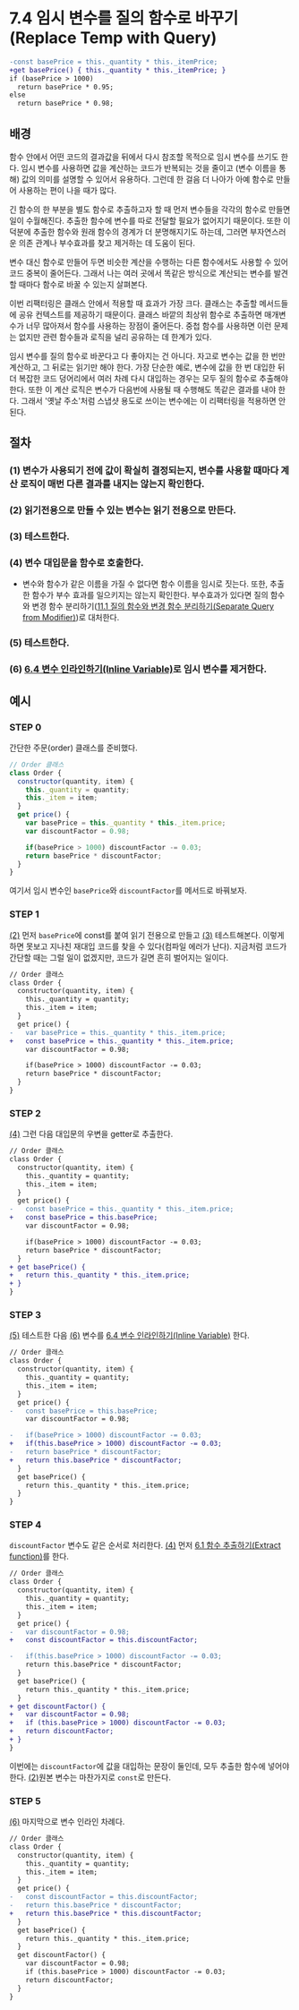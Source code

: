 # 7.4 임시 변수를 질의 함수로 바꾸기(Replace Temp with Query)
``` diff
-const basePrice = this._quantity * this._itemPrice;
+get basePrice() { this._quantity * this._itemPrice; }
if (basePrice > 1000)
  return basePrice * 0.95;
else
  return basePrice * 0.98;
```
## 배경
함수 안에서 어떤 코드의 결과값을 뒤에서 다시 참조할 목적으로 임시 변수를 쓰기도 한다. 임시 변수를 사용하면 값을 계산하는 코드가 반복되는 것을 줄이고 (변수 이름을 통해) 값의 의미를 설명할 수 있어서 유용하다. 그런데 한 걸음 더 나아가 아예 함수로 만들어 사용하는 편이 나을 때가 많다.

긴 함수의 한 부분을 별도 함수로 추출하고자 할 때 먼저 변수들을 각각의 함수로 만들면 일이 수월해진다. 추출한 함수에 변수를 따로 전달할 필요가 없어지기 때문이다. 또한 이 덕분에 추출한 함수와 원래 함수의 경계가 더 분명해지기도 하는데, 그러면 부자연스러운 의존 관계나 부수효과를 찾고 제거하는 데 도움이 된다.

변수 대신 함수로 만들어 두면 비슷한 계산을 수행하는 다른 함수에서도 사용할 수 있어 코드 중복이 줄어든다. 그래서 나는 여러 곳에서 똑같은 방식으로 계산되는 변수를 발견할 때마다 함수로 바꿀 수 있는지 살펴본다.

이번 리팩터링은 클래스 안에서 적용할 때 효과가 가장 크다. 클래스는 추출할 메서드들에 공유 컨텍스트를 제공하기 때문이다. 클래스 바깥의 최상위 함수로 추출하면 매개변수가 너무 많아져서 함수를 사용하는 장점이 줄어든다. 중첩 함수를 사용하면 이런 문제는 없지만 관련 함수들과 로직을 널리 공유하는 데 한계가 있다.

임시 변수를 질의 함수로 바꾼다고 다 좋아지는 건 아니다. 자고로 변수는 값을 한 번만 계산하고, 그 뒤로는 읽기만 해야 한다. 가장 단순한 예로, 변수에 값을 한 번 대입한 뒤 더 복잡한 코드 덩어리에서 여러 차례 다시 대입하는 경우는 모두 질의 함수로 추출해야 한다. 또한 이 계산 로직은 변수가 다음번에 사용될 때 수행해도 똑같은 결과를 내야 한다. 그래서 '옛날 주소'처럼 스냅샷 용도로 쓰이는 변수에는 이 리팩터링을 적용하면 안된다.
## 절차
### (1) 변수가 사용되기 전에 값이 확실히 결정되는지, 변수를 사용할 때마다 계산 로직이 매번 다른 결과를 내지는 않는지 확인한다.
### (2) 읽기전용으로 만들 수 있는 변수는 읽기 전용으로 만든다.
### (3) 테스트한다.
### (4) 변수 대입문을 함수로 호출한다.
- 변수와 함수가 같은 이름을 가질 수 없다면 함수 이름을 임시로 짓는다. 또한, 추출한 함수가 부수 효과를 일으키지는 않는지 확인한다. 부수효과가 있다면 질의 함수와 변경 함수 분리하기([11.1 질의 함수와 변경 함수 분리하기(Separate Query from Modifier)](https://github.com/wonder13662/refactoring-v2/blob/writing/chapter11/11-1.md))로 대처한다.
### (5) 테스트한다.
### (6) [6.4 변수 인라인하기(Inline Variable)](https://github.com/wonder13662/refactoring-v2/blob/writing/chapter06/6-4.md)로 임시 변수를 제거한다.
## 예시
### STEP 0
간단한 주문(order) 클래스를 준비했다.
``` javascript
// Order 클래스
class Order {
  constructor(quantity, item) {
    this._quantity = quantity;
    this._item = item;
  }
  get price() {
    var basePrice = this._quantity * this._item.price;
    var discountFactor = 0.98;

    if(basePrice > 1000) discountFactor -= 0.03;
    return basePrice * discountFactor;
  }
}
```
여기서 임시 변수인 `basePrice`와 `discountFactor`를 메서드로 바꿔보자.
### STEP 1
[(2)](https://github.com/wonder13662/refactoring-v2/blob/writing/chapter07/7-4.md#2-%EC%9D%BD%EA%B8%B0%EC%A0%84%EC%9A%A9%EC%9C%BC%EB%A1%9C-%EB%A7%8C%EB%93%A4-%EC%88%98-%EC%9E%88%EB%8A%94-%EB%B3%80%EC%88%98%EB%8A%94-%EC%9D%BD%EA%B8%B0-%EC%A0%84%EC%9A%A9%EC%9C%BC%EB%A1%9C-%EB%A7%8C%EB%93%A0%EB%8B%A4) 먼저 `basePrice`에 const를 붙여 읽기 전용으로 만들고 [(3)](https://github.com/wonder13662/refactoring-v2/blob/writing/chapter07/7-4.md#3-%ED%85%8C%EC%8A%A4%ED%8A%B8%ED%95%9C%EB%8B%A4) 테스트해본다. 이렇게 하면 못보고 지나친 재대입 코드를 찾을 수 있다(컴파일 에러가 난다). 지금처럼 코드가 간단할 때는 그럴 일이 없겠지만, 코드가 길면 흔히 벌어지는 일이다.
``` diff
// Order 클래스
class Order {
  constructor(quantity, item) {
    this._quantity = quantity;
    this._item = item;
  }
  get price() {
-   var basePrice = this._quantity * this._item.price;
+   const basePrice = this._quantity * this._item.price;
    var discountFactor = 0.98;

    if(basePrice > 1000) discountFactor -= 0.03;
    return basePrice * discountFactor;
  }
}
```
### STEP 2
[(4)](https://github.com/wonder13662/refactoring-v2/blob/writing/chapter07/7-4.md#4-%EB%B3%80%EC%88%98-%EB%8C%80%EC%9E%85%EB%AC%B8%EC%9D%84-%ED%95%A8%EC%88%98%EB%A1%9C-%ED%98%B8%EC%B6%9C%ED%95%9C%EB%8B%A4) 그런 다음 대입문의 우변을 getter로 추출한다.
``` diff
// Order 클래스
class Order {
  constructor(quantity, item) {
    this._quantity = quantity;
    this._item = item;
  }
  get price() {
-   const basePrice = this._quantity * this._item.price;
+   const basePrice = this.basePrice;
    var discountFactor = 0.98;

    if(basePrice > 1000) discountFactor -= 0.03;
    return basePrice * discountFactor;
  }
+ get basePrice() {
+   return this._quantity * this._item.price;
+ }
}
```
### STEP 3
[(5)](https://github.com/wonder13662/refactoring-v2/blob/writing/chapter07/7-4.md#5-%ED%85%8C%EC%8A%A4%ED%8A%B8%ED%95%9C%EB%8B%A4) 테스트한 다음 [(6)](https://github.com/wonder13662/refactoring-v2/blob/writing/chapter07/7-4.md#6-64-%EB%B3%80%EC%88%98-%EC%9D%B8%EB%9D%BC%EC%9D%B8%ED%95%98%EA%B8%B0inline-variable%EB%A1%9C-%EC%9E%84%EC%8B%9C-%EB%B3%80%EC%88%98%EB%A5%BC-%EC%A0%9C%EA%B1%B0%ED%95%9C%EB%8B%A4) 변수를 [6.4 변수 인라인하기(Inline Variable)](https://github.com/wonder13662/refactoring-v2/blob/writing/chapter06/6-4.md) 한다.
``` diff
// Order 클래스
class Order {
  constructor(quantity, item) {
    this._quantity = quantity;
    this._item = item;
  }
  get price() {
-   const basePrice = this.basePrice;
    var discountFactor = 0.98;

-   if(basePrice > 1000) discountFactor -= 0.03;
+   if(this.basePrice > 1000) discountFactor -= 0.03;
-   return basePrice * discountFactor;
+   return this.basePrice * discountFactor;
  }
  get basePrice() {
    return this._quantity * this._item.price;
  }
}
```
### STEP 4
`discountFactor` 변수도 같은 순서로 처리한다. [(4)](https://github.com/wonder13662/refactoring-v2/blob/writing/chapter07/7-4.md#4-%EB%B3%80%EC%88%98-%EB%8C%80%EC%9E%85%EB%AC%B8%EC%9D%84-%ED%95%A8%EC%88%98%EB%A1%9C-%ED%98%B8%EC%B6%9C%ED%95%9C%EB%8B%A4) 먼저 [6.1 함수 추출하기(Extract function)](https://github.com/wonder13662/refactoring-v2/blob/writing/chapter06/6-1.md)를 한다.
``` diff
// Order 클래스
class Order {
  constructor(quantity, item) {
    this._quantity = quantity;
    this._item = item;
  }
  get price() {
-   var discountFactor = 0.98;
+   const discountFactor = this.discountFactor;

-   if(this.basePrice > 1000) discountFactor -= 0.03;
    return this.basePrice * discountFactor;
  }
  get basePrice() {
    return this._quantity * this._item.price;
  }
+ get discountFactor() {
+   var discountFactor = 0.98;
+   if (this.basePrice > 1000) discountFactor -= 0.03;
+   return discountFactor;
+ }
}
```
이번에는 `discountFactor`에 값을 대입하는 문장이 둘인데, 모두 추출한 함수에 넣어야 한다. [(2)](https://github.com/wonder13662/refactoring-v2/blob/writing/chapter07/7-4.md#2-%EC%9D%BD%EA%B8%B0%EC%A0%84%EC%9A%A9%EC%9C%BC%EB%A1%9C-%EB%A7%8C%EB%93%A4-%EC%88%98-%EC%9E%88%EB%8A%94-%EB%B3%80%EC%88%98%EB%8A%94-%EC%9D%BD%EA%B8%B0-%EC%A0%84%EC%9A%A9%EC%9C%BC%EB%A1%9C-%EB%A7%8C%EB%93%A0%EB%8B%A4)원본 변수는 마찬가지로 `const`로 만든다.
### STEP 5
[(6)](https://github.com/wonder13662/refactoring-v2/blob/writing/chapter07/7-4.md#6-64-%EB%B3%80%EC%88%98-%EC%9D%B8%EB%9D%BC%EC%9D%B8%ED%95%98%EA%B8%B0inline-variable%EB%A1%9C-%EC%9E%84%EC%8B%9C-%EB%B3%80%EC%88%98%EB%A5%BC-%EC%A0%9C%EA%B1%B0%ED%95%9C%EB%8B%A4) 마지막으로 변수 인라인 차례다.
``` diff
// Order 클래스
class Order {
  constructor(quantity, item) {
    this._quantity = quantity;
    this._item = item;
  }
  get price() {
-   const discountFactor = this.discountFactor;
-   return this.basePrice * discountFactor;
+   return this.basePrice * this.discountFactor;
  }
  get basePrice() {
    return this._quantity * this._item.price;
  }
  get discountFactor() {
    var discountFactor = 0.98;
    if (this.basePrice > 1000) discountFactor -= 0.03;
    return discountFactor;
  }
}
```